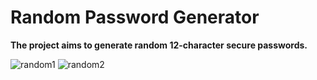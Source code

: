 # Random Password Generator


 **The project aims to generate random 12-character secure passwords.**


![random1](https://user-images.githubusercontent.com/94361819/190905005-bf951f5d-a075-4730-89ba-86e92de91e12.png)
![random2](https://user-images.githubusercontent.com/94361819/190905004-8a2b2fd3-aed4-4245-8e62-8bd5c66ed6ae.png)


